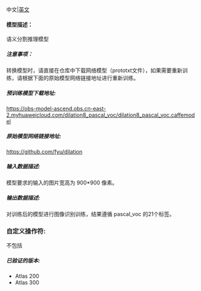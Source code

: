 中文|[英文](README.md)
#### 模型描述：

语义分割推理模型

##### 注意事项：
转换模型时，请直接在仓库中下载网络模型（prototxt文件），如果需要重新训练，请根据下面的原始模型网络链接地址进行重新训练。

##### 预训练模型下载地址:
https://obs-model-ascend.obs.cn-east-2.myhuaweicloud.com/dilation8_pascal_voc/dilation8_pascal_voc.caffemodel

##### 原始模型网络链接地址:
https://github.com/fyu/dilation

##### 输入数据描述:
模型要求的输入的图片宽高为  900*900 像素。

##### 输出数据描述:

对训练后的模型进行图像识别训练，结果遵循 pascal_voc 的21个标签。
### 自定义操作符:
不包括

##### 已验证的版本:
- Atlas 200
- Atlas 300


